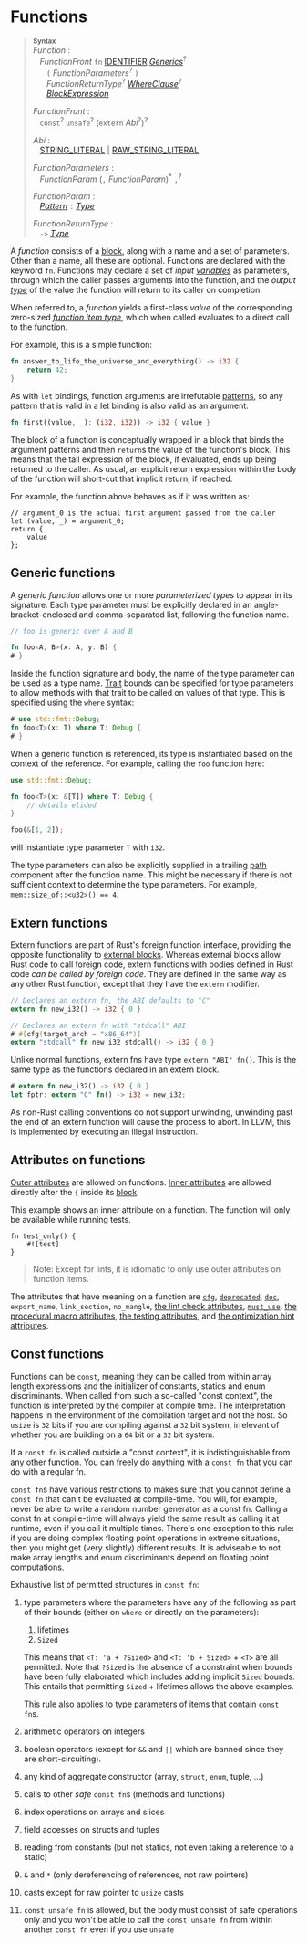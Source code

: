 # Functions

> **<sup>Syntax</sup>**\
> _Function_ :\
> &nbsp;&nbsp; _FunctionFront_ `fn` [IDENTIFIER]&nbsp;[_Generics_]<sup>?</sup>\
> &nbsp;&nbsp; &nbsp;&nbsp; `(` _FunctionParameters_<sup>?</sup> `)`\
> &nbsp;&nbsp; &nbsp;&nbsp; _FunctionReturnType_<sup>?</sup> [_WhereClause_]<sup>?</sup>\
> &nbsp;&nbsp; &nbsp;&nbsp; [_BlockExpression_]
>
> _FunctionFront_ :\
> &nbsp;&nbsp; `const`<sup>?</sup> `unsafe`<sup>?</sup> (`extern` _Abi_<sup>?</sup>)<sup>?</sup>
>
> _Abi_ :\
> &nbsp;&nbsp; [STRING_LITERAL] | [RAW_STRING_LITERAL]
>
> _FunctionParameters_ :\
> &nbsp;&nbsp; _FunctionParam_ (`,` _FunctionParam_)<sup>\*</sup> `,`<sup>?</sup>
>
> _FunctionParam_ :\
> &nbsp;&nbsp; [_Pattern_] `:` [_Type_]
>
> _FunctionReturnType_ :\
> &nbsp;&nbsp; `->` [_Type_]

A _function_ consists of a [block], along with a name and a set of parameters.
Other than a name, all these are optional. Functions are declared with the
keyword `fn`. Functions may declare a set of *input* [*variables*][variables]
as parameters, through which the caller passes arguments into the function, and
the *output* [*type*][type] of the value the function will return to its caller
on completion.

When referred to, a _function_ yields a first-class *value* of the
corresponding zero-sized [*function item type*], which
when called evaluates to a direct call to the function.

For example, this is a simple function:
```rust
fn answer_to_life_the_universe_and_everything() -> i32 {
    return 42;
}
```

As with `let` bindings, function arguments are irrefutable [patterns], so any
pattern that is valid in a let binding is also valid as an argument:

```rust
fn first((value, _): (i32, i32)) -> i32 { value }
```

The block of a function is conceptually wrapped in a block that binds the
argument patterns and then `return`s the value of the function's block. This
means that the tail expression of the block, if evaluated, ends up being
returned to the caller. As usual, an explicit return expression within
the body of the function will short-cut that implicit return, if reached.

For example, the function above behaves as if it was written as:

```rust,ignore
// argument_0 is the actual first argument passed from the caller
let (value, _) = argument_0;
return {
    value
};
```

## Generic functions

A _generic function_ allows one or more _parameterized types_ to appear in its
signature. Each type parameter must be explicitly declared in an
angle-bracket-enclosed and comma-separated list, following the function name.

```rust
// foo is generic over A and B

fn foo<A, B>(x: A, y: B) {
# }
```

Inside the function signature and body, the name of the type parameter can be
used as a type name. [Trait] bounds can be specified for type
parameters to allow methods with that trait to be called on values of that
type. This is specified using the `where` syntax:

```rust
# use std::fmt::Debug;
fn foo<T>(x: T) where T: Debug {
# }
```

When a generic function is referenced, its type is instantiated based on the
context of the reference. For example, calling the `foo` function here:

```rust
use std::fmt::Debug;

fn foo<T>(x: &[T]) where T: Debug {
    // details elided
}

foo(&[1, 2]);
```

will instantiate type parameter `T` with `i32`.

The type parameters can also be explicitly supplied in a trailing [path]
component after the function name. This might be necessary if there is not
sufficient context to determine the type parameters. For example,
`mem::size_of::<u32>() == 4`.

## Extern functions

Extern functions are part of Rust's foreign function interface, providing the
opposite functionality to [external blocks]. Whereas external
blocks allow Rust code to call foreign code, extern functions with bodies
defined in Rust code _can be called by foreign code_. They are defined in the
same way as any other Rust function, except that they have the `extern`
modifier.

```rust
// Declares an extern fn, the ABI defaults to "C"
extern fn new_i32() -> i32 { 0 }

// Declares an extern fn with "stdcall" ABI
# #[cfg(target_arch = "x86_64")]
extern "stdcall" fn new_i32_stdcall() -> i32 { 0 }
```

Unlike normal functions, extern fns have type `extern "ABI" fn()`. This is the
same type as the functions declared in an extern block.

```rust
# extern fn new_i32() -> i32 { 0 }
let fptr: extern "C" fn() -> i32 = new_i32;
```

As non-Rust calling conventions do not support unwinding, unwinding past the end
of an extern function will cause the process to abort. In LLVM, this is
implemented by executing an illegal instruction.

## Attributes on functions

[Outer attributes][attributes] are allowed on functions. [Inner
attributes][attributes] are allowed directly after the `{` inside its [block].

This example shows an inner attribute on a function. The function will only be
available while running tests.

```
fn test_only() {
    #![test]
}
```

> Note: Except for lints, it is idiomatic to only use outer attributes on
> function items.

The attributes that have meaning on a function are [`cfg`], [`deprecated`],
[`doc`], `export_name`, `link_section`, `no_mangle`, [the lint check
attributes], [`must_use`], [the procedural macro attributes], [the testing
attributes], and [the optimization hint
attributes].

## Const functions

Functions can be `const`, meaning they can be called from within array length expressions and the initializer of constants, statics and enum discriminants. When called from such a so-called "const context", the function is interpreted by the compiler at compile time. The interpretation happens in the environment of the compilation target and not the host. So `usize` is `32` bits if you are compiling against a `32` bit system, irrelevant of whether you are building on a `64` bit or a `32` bit system.

If a `const fn` is called outside a "const context", it is indistinguishable from any other function. You can freely do anything with a `const fn` that you can do with a regular fn.

`const fn`s have various restrictions to makes sure that you cannot define a `const fn` that can't be evaluated at compile-time. You will, for example, never be able to write a random number generator as a const fn. Calling a const fn at compile-time will always yield the same result as calling it at runtime, even if you call it multiple times. There's one exception to this rule: if you are doing complex floating point operations in extreme situations, then you might get (very slightly) different results. It is adviseable to not make array lengths and enum discriminants depend on floating point computations.

Exhaustive list of permitted structures in `const fn`:

1. type parameters where the parameters have any of the following as part of their bounds (either on `where` or directly on the parameters):
    1. lifetimes
    2. `Sized`

    This means that `<T: 'a + ?Sized>` and `<T: 'b + Sized>` + `<T>` are all permitted.
    Note that `?Sized` is the absence of a constraint when bounds have been fully elaborated
    which includes adding implicit `Sized` bounds.
    This entails that permitting `Sized` + lifetimes allows the above examples.

    This rule also applies to type parameters of items that contain `const fn`s.

2. arithmetic operators on integers
3. boolean operators (except for `&&` and `||` which are banned since they are short-circuiting).
4. any kind of aggregate constructor (array, `struct`, `enum`, tuple, ...)
5. calls to other *safe* `const fn`s (methods and functions)
6. index operations on arrays and slices
7. field accesses on structs and tuples
8. reading from constants (but not statics, not even taking a reference to a static)
9. `&` and `*` (only dereferencing of references, not raw pointers)
10. casts except for raw pointer to `usize` casts
11. `const unsafe fn` is allowed, but the body must consist of safe operations only and you won't be able to call the `const unsafe fn` from within another `const fn` even if you use `unsafe`

[IDENTIFIER]: identifiers.html
[RAW_STRING_LITERAL]: tokens.html#raw-string-literals
[STRING_LITERAL]: tokens.html#string-literals
[_BlockExpression_]: expressions/block-expr.html
[_Generics_]: items/generics.html
[_InnerAttribute_]: attributes.html
[_Pattern_]: patterns.html
[_Statement_]: statements.html
[_Type_]: types.html
[_WhereClause_]: items/generics.html#where-clauses
[external blocks]: items/external-blocks.html
[path]: paths.html
[block]: expressions/block-expr.html
[variables]: variables.html
[type]: types.html
[*function item type*]: types.html#function-item-types
[Trait]: items/traits.html
[attributes]: attributes.html
[`cfg`]: conditional-compilation.html
[the lint check attributes]: attributes.html#lint-check-attributes
[the procedural macro attributes]: procedural-macros.html
[the testing attributes]: attributes.html#testing
[the optimization hint attributes]: attributes.html#optimization-hints
[`deprecated`]: attributes.html#deprecation
[`doc`]: attributes.html#documentation
[`must_use`]: attributes.html#must_use
[patterns]: patterns.html

